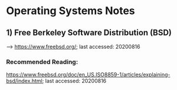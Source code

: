 # Operating Systems Notes
## 1) Free Berkeley Software Distribution (BSD)
--> https://www.freebsd.org/; last accessed: 20200816<br/>
### Recommended Reading: 
https://www.freebsd.org/doc/en_US.ISO8859-1/articles/explaining-bsd/index.html; last accessed: 20200816
